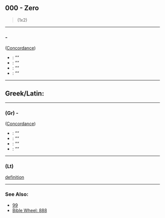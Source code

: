## 000 - Zero
> (1x2)

---

### [](/keys/) - 
([Concordance]())

- [](): _""_
- [](): _""_
- [](): _""_
- [](): _""_

---

## Greek/Latin:

---

### [](/greek?word=) (Gr) - 
([Concordance]())

- [](): _""_
- [](): _""_
- [](): _""_
- [](): _""_

---

### [](/latin?word=) (Lt)

[definition](http://archives.nd.edu/cgi-bin/wordz.pl?keyword=THE_WORD)

---

### See Also:

- [99](99)
- [Bible Wheel: 888](https://www.biblewheel.com//GR/GR_Database.php?SearchBy_Gematria=888)
